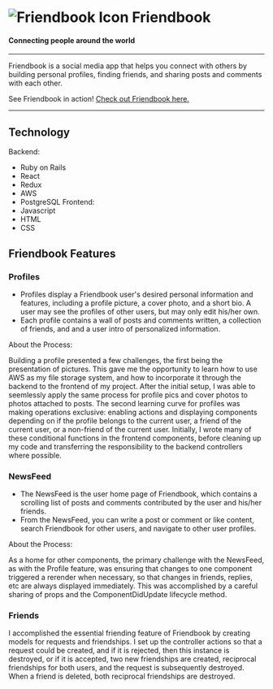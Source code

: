 # ![Friendbook Icon](https://github.com/brjohn/Friendbook/blob/main/app/assets/images/favicon-32x32.png) Friendbook    
#### Connecting people around the world
___

Friendbook is a social media app that helps you connect with others by building 
personal profiles, finding friends, and sharing posts and comments with each other. 

See Friendbook in action! [Check out Friendbook here.](https://friendbook-2021.herokuapp.com/#/ "Friendbook")

___

## Technology
Backend:
* Ruby on Rails
* React
* Redux
* AWS
* PostgreSQL
Frontend:
* Javascript
* HTML
* CSS

## Friendbook Features

### Profiles
* Profiles display a Friendbook user's desired personal information and features, including a profile picture, a cover photo, and a short bio. A user may see the profiles of other users, but may only edit his/her own. 
* Each profile contains a wall of posts and comments written, a collection of friends, and and a user intro of personalized information. 

About the Process:

Building a profile presented a few challenges, the first being the presentation of pictures. This gave me the opportunity to learn how to use AWS as my file storage system, and how to incorporate it through the backend to the frontend of my project. After the initial setup, I was able to seemlessly apply the same process for profile pics and cover photos to photos attached to posts. The second learning curve for profiles was making operations exclusive: enabling actions and displaying components depending on if the profile belongs to the current user, a friend of the current user, or a non-friend of the current user. Initially, I wrote many of these conditional functions in the frontend components, before cleaning up my code and transferring the responsibility to the backend controllers where possible. 


### NewsFeed
* The NewsFeed is the user home page of Friendbook, which contains a scrolling list of posts and comments contributed by the user and his/her friends. 
* From the NewsFeed, you can write a post or comment or like content, search Friendbook for other users, and navigate to other user profiles. 

About the Process:

As a home for other components, the primary challenge with the NewsFeed, as with the Profile feature, was ensuring that changes to one component triggered a rerender when necessary, so that changes in friends, replies, etc are always displayed immediately. This was accomplished by a careful sharing of props and the ComponentDidUpdate lifecycle method.  

### Friends 
I accomplished the essential friending feature of Friendbook by creating models for requests and friendships. I set up the controller actions so that a request could be created, and if it is rejected, then this instance is destroyed, or if it is accepted, two new friendships are created, reciprocal friendships for both users, and the request is subsequently destroyed. When a friend is deleted, both reciprocal friendships are destroyed.  

